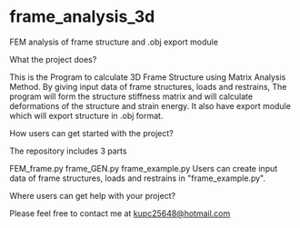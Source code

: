 # frame_analysis_3d
FEM analysis of frame structure and .obj export module

What the project does?

This is the Program to calculate 3D Frame Structure using Matrix Analysis Method. By giving input data of frame structures, loads and restrains, The program will form the structure stiffness matrix and will calculate deformations of the structure and strain energy. It also have export module which will export structure in .obj format. 

How users can get started with the project?

The repository includes 3 parts

FEM_frame.py
frame_GEN.py
frame_example.py
Users can create input data of frame structures, loads and restrains in "frame_example.py".

Where users can get help with your project?

Please feel free to contact me at kupc25648@hotmail.com

<script src="https://aframe.io/releases/0.7.0/aframe.min.js"></script>
<script src="https://jeromeetienne.github.io/AR.js/aframe/build/aframe-ar.js"></script>
<a-scene embedded arjs>
    <a-entity
      obj-model="obj: url(https://github.com/kupc25648/frame_analysis_3d/blob/master/Frame.obj)"
      rotation="0 0 0"
      scale="0.1 0.1 0.1"
    >
    </a-entity>
</a-scene>
